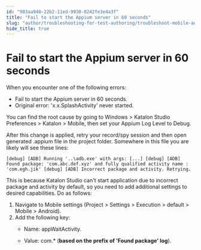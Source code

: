 ```yaml
---
id: "903aa940-22b2-11ed-9930-0242fe3e4a3f"
title: "Fail to start the Appium server in 60 seconds"
slug: "author/troubleshooting-for-test-authoring/troubleshoot-mobile-automated-testing/fail-to-start-the-appium-server-in-60-seconds"
hide_title: true
---
```


# <a id="troubleshooting-408" class="anchor_top_offset"/><a id="ariaid-title1" class="anchor_top_offset"/>Fail to start the Appium server in 60 seconds

<section xmlns="http://www.w3.org/1999/xhtml" className="section condition"><p className="p">When you encounter one of the following errors:</p><div className="p">     <ul className="ul"><li className="li">Fail to start the Appium server in 60 seconds.</li><li className="li">Original error: 'x.x.SplashActivity' never started.</li></ul>   </div></section> 
<div xmlns="http://www.w3.org/1999/xhtml" className="bodydiv troubleSolution"><section className="section cause"><p className="p">You can find the root cause by going to <span className="ph uicontrol">Windows</span> &gt; <span className="ph uicontrol">Katalon Studio Preferences</span> &gt; <span className="ph uicontrol">Katalon</span> &gt; <span className="ph uicontrol">Mobile</span>, then set your Appium Log Level to <span className="ph uicontrol">Debug</span>.</p><p className="p">After this change is applied, retry your record/spy session and then open generated .appium file in the project folder. Somewhere in this file you are likely will see these lines: </p><div className="p">
      <pre className="pre codeblock"><code>[debug] [ADB] Running '..\adb.exe' with args: [...] [debug] [ADB] Found package: 'com.abc.def.xyz' and fully qualified activity name : 'com.egh.jik' [debug] [ADB] Incorrect package and activity. Retrying.</code></pre>
    </div><p className="p">This is because Katalon Studio can't start application due to incorrect package and activity by default, so you need to add additional settings to desired capabilities. Do as follows:</p></section><section className="section remedy"><ol className="ol steps"><li className="li step stepexpand"><span className="ph cmd">Navigate to Mobile settings (<span className="ph uicontrol">Project</span> &gt; <span className="ph uicontrol">Settings</span> &gt; <span className="ph uicontrol">Execution</span> &gt; <span className="ph uicontrol">default</span> &gt; <span className="ph uicontrol">Mobile</span> &gt; <span className="ph uicontrol">Android</span>).</span></li><li className="li step stepexpand"><span className="ph cmd">Add the following key:</span><div className="itemgroup info"><ul className="ul"><li className="li"><p className="p">Name: appWaitActivity.</p></li><li className="li"><p className="p">Value: com.* (<strong className="ph b">based on the prefix of 'Found package' log</strong>).</p></li></ul></div></li></ol></section></div>

